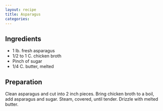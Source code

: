 ```yaml
---
layout: recipe
title: Asparagus
categories:
---
```


## Ingredients

- 1 lb. fresh asparagus
- 1/2 to 1 C. chicken broth
- Pinch of sugar
- 1/4 C. butter, melted

## Preparation

Clean asparagus and cut into 2 inch pieces.  Bring chicken broth to a boil, add asparagus and sugar.  Steam, covered, until tender.  Drizzle with melted butter.